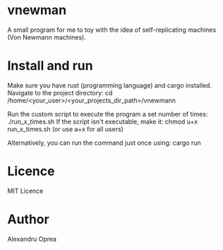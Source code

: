 # vnewman
A small program for me to toy with the idea of self-replicating machines (Von Newmann machines).

# Install and run
Make sure you have rust (programming language) and cargo installed.
Navigate to the project directory:
  cd /home/<your_user>/<your_projects_dir_path>/vnewmann

Run the custom script to execute the program a set number of times:
  ./run_x_times.sh
If the script isn't executable, make it:
  chmod u+x run_x_times.sh (or use a+x for all users)

Alternatively, you can run the command just once using:
  cargo run

# Licence
MIT Licence

# Author
Alexandru Oprea
